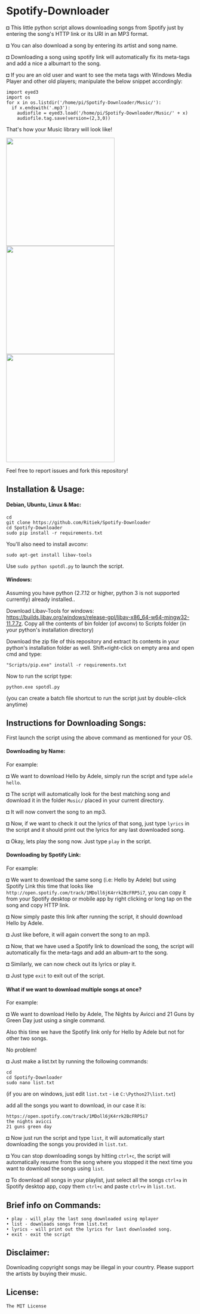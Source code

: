 # Spotify-Downloader

◘ This little python script allows downloading songs from Spotify just by entering the song's HTTP link or its URI in an MP3 format.

◘ You can also download a song by entering its artist and song name.

◘ Downloading a song using spotify link will automatically fix its meta-tags and add a nice a albumart to the song.

◘ If you are an old user and want to see the meta tags with Windows Media Player and other old players; manipulate the below snippet accordingly:

```
import eyed3
import os
for x in os.listdir('/home/pi/Spotify-Downloader/Music/'):
  if x.endswith('.mp3'):
    audiofile = eyed3.load('/home/pi/Spotify-Downloader/Music/' + x)
    audiofile.tag.save(version=(2,3,0))
```

That's how your Music library will look like!

<img src="http://i.imgur.com/Gpch7JI.png" width="290">
<img src="http://i.imgur.com/5vhk3HY.png" width="290">
<img src="http://i.imgur.com/RDTCCST.png" width="290">

Feel free to report issues and fork this repository!

## Installation & Usage:

#### Debian, Ubuntu, Linux & Mac:
```
cd
git clone https://github.com/Ritiek/Spotify-Downloader
cd Spotify-Downloader
sudo pip install -r requirements.txt
```
You'll also need to install avconv:

`sudo apt-get install libav-tools`

Use `sudo python spotdl.py` to launch the script.

#### Windows:

Assuming you have python (2.7.12 or higher, python 3 is not supported currently) already installed..

Download Libav-Tools for windows: https://builds.libav.org/windows/release-gpl/libav-x86_64-w64-mingw32-11.7.7z.
Copy all the contents of bin folder (of avconv) to Scripts folder (in your python's installation directory)

Download the zip file of this repository and extract its contents in your python's installation folder as well.
Shift+right-click on empty area and open cmd and type:

`"Scripts/pip.exe" install -r requirements.txt`

Now to run the script type:

`python.exe spotdl.py`

(you can create a batch file shortcut to run the script just by double-click anytime)

## Instructions for Downloading Songs:

First launch the script using the above command as mentioned for your OS.

#### Downloading by Name:

For example:

◘ We want to download Hello by Adele, simply run the script and type `adele hello`.

◘ The script will automatically look for the best matching song and download it in the folder `Music/` placed in your current directory.

◘ It will now convert the song to an mp3.

◘ Now, if we want to check it out the lyrics of that song, just type `lyrics` in the script and it should print out the lyrics for any last downloaded song.

◘ Okay, lets play the song now. Just type `play` in the script.

#### Downloading by Spotify Link:

For example:

◘ We want to download the same song (i.e: Hello by Adele) but using Spotify Link this time that looks like  `http://open.spotify.com/track/1MDoll6jK4rrk2BcFRP5i7`, you can copy it from your Spotify desktop or mobile app by right clicking or long tap on the song and copy HTTP link.

◘ Now simply paste this link after running the script, it should download Hello by Adele.

◘ Just like before, it will again convert the song to an mp3.

◘ Now, that we have used a Spotify link to download the song, the script will automatically fix the meta-tags and add an album-art to the song.

◘ Similarly, we can now check out its lyrics or play it.

◘ Just type `exit` to exit out of the script.

#### What if we want to download multiple songs at once?

For example:

◘ We want to download Hello by Adele, The Nights by Avicci and 21 Guns by Green Day just using a single command.

Also this time we have the Spotify link only for Hello by Adele but not for other two songs.

No problem!

◘ Just make a list.txt by running the following commands:

```
cd
cd Spotify-Downloader
sudo nano list.txt
```
(if you are on windows, just edit `list.txt` - i.e `C:\Python27\list.txt`)

add all the songs you want to download, in our case it is:

```
https://open.spotify.com/track/1MDoll6jK4rrk2BcFRP5i7
the nights avicci
21 guns green day
```

◘ Now just run the script and type ```list```, it will automatically start downloading the songs you provided in `list.txt`.

◘ You can stop downloading songs by hitting `ctrl+c`, the script will automatically resume from the song where you stopped it the next time you want to download the songs using `list`.

◘ To download all songs in your playlist, just select all the songs `ctrl+a` in Spotify desktop app, copy them `ctrl+c` and paste `ctrl+v` in `list.txt`.

## Brief info on Commands:
```
• play - will play the last song downloaded using mplayer
• list - downloads songs from list.txt
• lyrics - will print out the lyrics for last downloaded song.
• exit - exit the script
```

## Disclaimer:

Downloading copyright songs may be illegal in your country. Please support the artists by buying their music.

## License:

```The MIT License```
